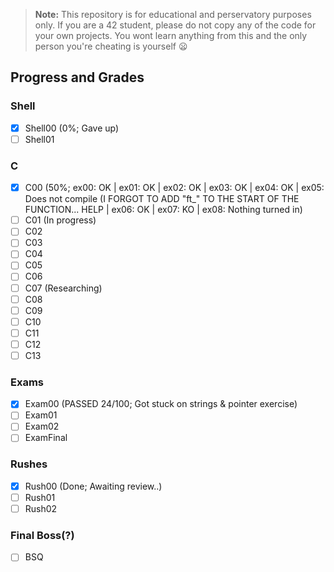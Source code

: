 > **Note:** This repository is for educational and perservatory purposes only. If you are a 42 student, please do not copy any of the code for your own projects. You wont learn anything from this and the only person you're cheating is yourself :frowning:

## Progress and Grades

### Shell
- [x] Shell00 (0%; Gave up)
- [ ] Shell01

### C
- [x] C00 (50%; ex00: OK | ex01: OK | ex02: OK | ex03: OK | ex04: OK | ex05: Does not compile (I FORGOT TO ADD "ft_" TO THE START OF THE FUNCTION... HELP | ex06: OK | ex07: KO | ex08: Nothing turned in)
- [ ] C01 (In progress)
- [ ] C02
- [ ] C03
- [ ] C04
- [ ] C05
- [ ] C06
- [ ] C07 (Researching)
- [ ] C08
- [ ] C09
- [ ] C10
- [ ] C11
- [ ] C12
- [ ] C13

### Exams
- [x] Exam00 (PASSED 24/100; Got stuck on strings & pointer exercise)
- [ ] Exam01
- [ ] Exam02
- [ ] ExamFinal

### Rushes
- [x] Rush00 (Done; Awaiting review..)
- [ ] Rush01
- [ ] Rush02
  
### Final Boss(?)
- [ ] BSQ
